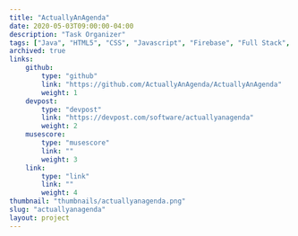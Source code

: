 ```yaml
---
title: "ActuallyAnAgenda"
date: 2020-05-03T09:00:00-04:00
description: "Task Organizer"
tags: ["Java", "HTML5", "CSS", "Javascript", "Firebase", "Full Stack", "Hackathon"]
archived: true
links: 
    github: 
        type: "github"
        link: "https://github.com/ActuallyAnAgenda/ActuallyAnAgenda"
        weight: 1
    devpost:
        type: "devpost"
        link: "https://devpost.com/software/actuallyanagenda"
        weight: 2
    musescore:
        type: "musescore"
        link: ""
        weight: 3
    link:
        type: "link"
        link: ""
        weight: 4
thumbnail: "thumbnails/actuallyanagenda.png"
slug: "actuallyanagenda"
layout: project
---
```


